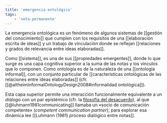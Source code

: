 ```yaml
---
title: 'emergencia ontológica'
tags:
    - 'nota-permanente'
---
```

La emergencia ontológica es un fenómeno de algunos sistemas de [[gestión del conocimiento]] que cumplen con los requisitos de una [[elaboración escrita de ideas]] y un trabajo de vinculación donde se reflejan [[relaciones y grados de relevancia entre ideas elaboradas]].

Como [[sistema]], es una de sus [[propiedades emergentes]], donde lo que surge es una capa cognitiva superior a la suma de las notas y los vínculos que lo componen. Como ontología es de la naturaleza de una [[ontología informal]], con un conjunto particular de [[características ontológicas de las relaciones entre ideas elaboradas]] (cfr. [[@altheimInformalOntologyDesign2008#informalidad ontológica]]).

Esta capa superior permite una interacción funcionalmente equivalente a un *diálogo* con un par epistémico (cfr. la [filosofía del desacuerdo](https://plato.stanford.edu/entries/disagreement/#PeerDisa)), al que [[@luhmann1981communicating]] llamaba un «socio de comunicación competente» (*competent communication partner*); para explorar esa dinámica lee [[Luhmann (1981) proceso dialógico entre notas]].